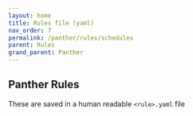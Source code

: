 ```yaml
---
layout: home
title: Rules file (yaml)
nav_order: 7
permalink: /panther/rules/schedules
parent: Rules
grand_parent: Panther
---
```


## Panther Rules

These are saved in a human readable `<rule>.yaml` file